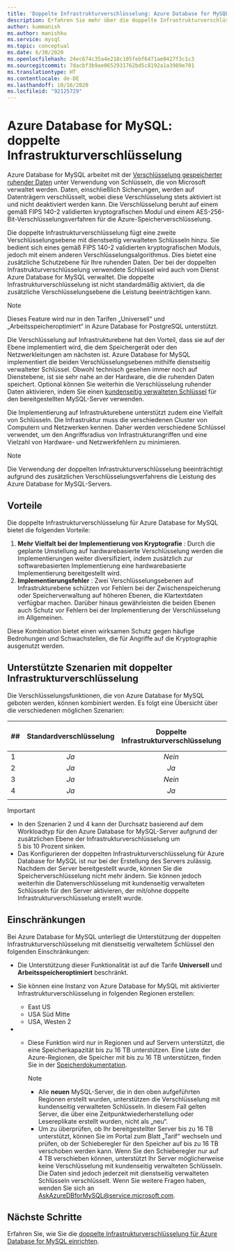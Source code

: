 ```yaml
---
title: 'Doppelte Infrastrukturverschlüsselung: Azure Database for MySQL'
description: Erfahren Sie mehr über die doppelte Infrastrukturverschlüsselung, um eine zweite Verschlüsselungsebene mit dienstseitig verwalteten Schlüsseln hinzuzufügen.
author: kummanish
ms.author: manishku
ms.service: mysql
ms.topic: conceptual
ms.date: 6/30/2020
ms.openlocfilehash: 24ec674c35a4e218c105febf6471ae8427f3c1c3
ms.sourcegitcommit: 7dacbf3b9ae0652931762bd5c8192a1a3989e701
ms.translationtype: HT
ms.contentlocale: de-DE
ms.lasthandoff: 10/16/2020
ms.locfileid: "92125729"
---
```

# <a name="azure-database-for-mysql-infrastructure-double-encryption"></a>Azure Database for MySQL: doppelte Infrastrukturverschlüsselung

Azure Database for MySQL arbeitet mit der [Verschlüsselung gespeicherter ruhender Daten](concepts-security.md#at-rest) unter Verwendung von Schlüsseln, die von Microsoft verwaltet werden. Daten, einschließlich Sicherungen, werden auf Datenträgern verschlüsselt, wobei diese Verschlüsselung stets aktiviert ist und nicht deaktiviert werden kann. Die Verschlüsselung beruht auf einem gemäß FIPS 140-2 validierten kryptografischen Modul und einem AES-256-Bit-Verschlüsselungsverfahren für die Azure-Speicherverschlüsselung.

Die doppelte Infrastrukturverschlüsselung fügt eine zweite Verschlüsselungsebene mit dienstseitig verwalteten Schlüsseln hinzu. Sie bedient sich eines gemäß FIPS 140-2 validierten kryptografischen Moduls, jedoch mit einem anderen Verschlüsselungsalgorithmus. Dies bietet eine zusätzliche Schutzebene für Ihre ruhenden Daten. Der bei der doppelten Infrastrukturverschlüsselung verwendete Schlüssel wird auch vom Dienst Azure Database for MySQL verwaltet. Die doppelte Infrastrukturverschlüsselung ist nicht standardmäßig aktiviert, da die zusätzliche Verschlüsselungsebene die Leistung beeinträchtigen kann.

> [!NOTE]
> Dieses Feature wird nur in den Tarifen „Universell“ und „Arbeitsspeicheroptimiert“ in Azure Database for PostgreSQL unterstützt.

Die Verschlüsselung auf Infrastrukturebene hat den Vorteil, dass sie auf der Ebene implementiert wird, die dem Speichergerät oder den Netzwerkleitungen am nächsten ist. Azure Database for MySQL implementiert die beiden Verschlüsselungsebenen mithilfe dienstseitig verwalteter Schlüssel. Obwohl technisch gesehen immer noch auf Dienstebene, ist sie sehr nahe an der Hardware, die die ruhenden Daten speichert. Optional können Sie weiterhin die Verschlüsselung ruhender Daten aktivieren, indem Sie einen [kundenseitig verwalteten Schlüssel](concepts-data-encryption-mysql.md) für den bereitgestellten MySQL-Server verwenden. 

Die Implementierung auf Infrastrukturebene unterstützt zudem eine Vielfalt von Schlüsseln. Die Infrastruktur muss die verschiedenen Cluster von Computern und Netzwerken kennen. Daher werden verschiedene Schlüssel verwendet, um den Angriffsradius von Infrastrukturangriffen und eine Vielzahl von Hardware- und Netzwerkfehlern zu minimieren. 

> [!NOTE]
> Die Verwendung der doppelten Infrastrukturverschlüsselung beeinträchtigt aufgrund des zusätzlichen Verschlüsselungsverfahrens die Leistung des Azure Database for MySQL-Servers.

## <a name="benefits"></a>Vorteile

Die doppelte Infrastrukturverschlüsselung für Azure Database for MySQL bietet die folgenden Vorteile:

1. **Mehr Vielfalt bei der Implementierung von Kryptografie** : Durch die geplante Umstellung auf hardwarebasierte Verschlüsselung werden die Implementierungen weiter diversifiziert, indem zusätzlich zur softwarebasierten Implementierung eine hardwarebasierte Implementierung bereitgestellt wird.
2. **Implementierungsfehler** : Zwei Verschlüsselungsebenen auf Infrastrukturebene schützen vor Fehlern bei der Zwischenspeicherung oder Speicherverwaltung auf höheren Ebenen, die Klartextdaten verfügbar machen. Darüber hinaus gewährleisten die beiden Ebenen auch Schutz vor Fehlern bei der Implementierung der Verschlüsselung im Allgemeinen.

Diese Kombination bietet einen wirksamen Schutz gegen häufige Bedrohungen und Schwachstellen, die für Angriffe auf die Kryptographie ausgenutzt werden.

## <a name="supported-scenarios-with-infrastructure-double-encryption"></a>Unterstützte Szenarien mit doppelter Infrastrukturverschlüsselung

Die Verschlüsselungsfunktionen, die von Azure Database for MySQL geboten werden, können kombiniert werden. Es folgt eine Übersicht über die verschiedenen möglichen Szenarien:

|  ##   | Standardverschlüsselung | Doppelte Infrastrukturverschlüsselung | Datenverschlüsselung mithilfe kundenseitig verwalteter Schlüssel  |
|:------|:------------------:|:--------------------------------:|:--------------------------------------------:|
| 1     | *Ja*              | *Nein*                             | *Nein*                                         |
| 2     | *Ja*              | *Ja*                            | *Nein*                                         |
| 3     | *Ja*              | *Nein*                             | *Ja*                                        |
| 4     | *Ja*              | *Ja*                            | *Ja*                                        |
|       |                    |                                  |                                              |

> [!Important]
> - In den Szenarien 2 und 4 kann der Durchsatz basierend auf dem Workloadtyp für den Azure Database for MySQL-Server aufgrund der zusätzlichen Ebene der Infrastrukturverschlüsselung um 5 bis 10 Prozent sinken.
> - Das Konfigurieren der doppelten Infrastrukturverschlüsselung für Azure Database for MySQL ist nur bei der Erstellung des Servers zulässig. Nachdem der Server bereitgestellt wurde, können Sie die Speicherverschlüsselung nicht mehr ändern. Sie können jedoch weiterhin die Datenverschlüsselung mit kundenseitig verwalteten Schlüsseln für den Server aktivieren, der mit/ohne doppelte Infrastrukturverschlüsselung erstellt wurde.

## <a name="limitations"></a>Einschränkungen

Bei Azure Database for MySQL unterliegt die Unterstützung der doppelten Infrastrukturverschlüsselung mit dienstseitig verwaltetem Schlüssel den folgenden Einschränkungen:

* Die Unterstützung dieser Funktionalität ist auf die Tarife **Universell** und **Arbeitsspeicheroptimiert** beschränkt.
* Sie können eine Instanz von Azure Database for MySQL mit aktivierter Infrastrukturverschlüsselung in folgenden Regionen erstellen:

   * East US
   * USA Süd Mitte
   * USA, Westen 2
   
* * Diese Funktion wird nur in Regionen und auf Servern unterstützt, die eine Speicherkapazität bis zu 16 TB unterstützen. Eine Liste der Azure-Regionen, die Speicher mit bis zu 16 TB unterstützen, finden Sie in der [Speicherdokumentation](concepts-pricing-tiers.md#storage).

    > [!NOTE]
    > - Alle **neuen** MySQL-Server, die in den oben aufgeführten Regionen erstellt wurden, unterstützen die Verschlüsselung mit kundenseitig verwalteten Schlüsseln. In diesem Fall gelten Server, die über eine Zeitpunktwiederherstellung oder Lesereplikate erstellt wurden, nicht als „neu“.
    > - Um zu überprüfen, ob Ihr bereitgestellter Server bis zu 16 TB unterstützt, können Sie im Portal zum Blatt „Tarif“ wechseln und prüfen, ob der Schieberegler für den Speicher auf bis zu 16 TB verschoben werden kann. Wenn Sie den Schieberegler nur auf 4 TB verschieben können, unterstützt Ihr Server möglicherweise keine Verschlüsselung mit kundenseitig verwalteten Schlüsseln. Die Daten sind jedoch jederzeit mit dienstseitig verwalteten Schlüsseln verschlüsselt. Wenn Sie weitere Fragen haben, wenden Sie sich an AskAzureDBforMySQL@service.microsoft.com.

## <a name="next-steps"></a>Nächste Schritte

Erfahren Sie, wie Sie die [doppelte Infrastrukturverschlüsselung für Azure Database for MySQL einrichten](howto-double-encryption.md).
